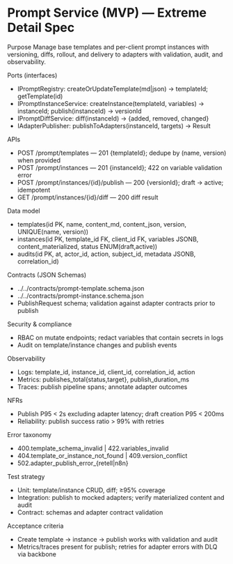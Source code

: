# Prompt Service (MVP) — Extreme Detail Spec

Purpose
Manage base templates and per-client prompt instances with versioning, diffs, rollout, and delivery to adapters with validation, audit, and observability.

Ports (interfaces)
- IPromptRegistry: createOrUpdateTemplate(md|json) → templateId; getTemplate(id)
- IPromptInstanceService: createInstance(templateId, variables) → instanceId; publish(instanceId) → versionId
- IPromptDiffService: diff(instanceId) → {added, removed, changed}
- IAdapterPublisher: publishToAdapters(instanceId, targets) → Result

APIs
- POST /prompt/templates — 201 {templateId}; dedupe by (name, version) when provided
- POST /prompt/instances — 201 {instanceId}; 422 on variable validation error
- POST /prompt/instances/{id}/publish — 200 {versionId}; draft → active; idempotent
- GET  /prompt/instances/{id}/diff — 200 diff result

Data model
- templates(id PK, name, content_md, content_json, version, UNIQUE(name, version))
- instances(id PK, template_id FK, client_id FK, variables JSONB, content_materialized, status ENUM(draft,active))
- audits(id PK, at, actor_id, action, subject_id, metadata JSONB, correlation_id)

Contracts (JSON Schemas)
- ../../contracts/prompt-template.schema.json
- ../../contracts/prompt-instance.schema.json
- PublishRequest schema; validation against adapter contracts prior to publish

Security & compliance
- RBAC on mutate endpoints; redact variables that contain secrets in logs
- Audit on template/instance changes and publish events

Observability
- Logs: template_id, instance_id, client_id, correlation_id, action
- Metrics: publishes_total{status,target}, publish_duration_ms
- Traces: publish pipeline spans; annotate adapter outcomes

NFRs
- Publish P95 < 2s excluding adapter latency; draft creation P95 < 200ms
- Reliability: publish success ratio > 99% with retries

Error taxonomy
- 400.template_schema_invalid | 422.variables_invalid
- 404.template_or_instance_not_found | 409.version_conflict
- 502.adapter_publish_error_{retell|n8n}

Test strategy
- Unit: template/instance CRUD, diff; ≥95% coverage
- Integration: publish to mocked adapters; verify materialized content and audit
- Contract: schemas and adapter contract validation

Acceptance criteria
- Create template → instance → publish works with validation and audit
- Metrics/traces present for publish; retries for adapter errors with DLQ via backbone

